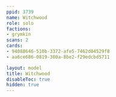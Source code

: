 ```yaml
---
ppid: 3739
name: Witchwood
role: solo
factions:
- grymkin
scans: 2
cards:
- 94088646-510b-3372-afe5-7462d04529f8
- aa6ce686-0819-380a-8be2-f29edcbd5711

layout: model
title: Witchwood
disableToc: true
hidden: true
---
```

